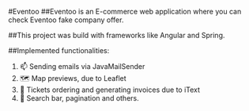 #Eventoo
##Eventoo is an E-commerce web application where you can check Eventoo fake company offer.

##This project was build with frameworks like Angular and Spring.


##Implemented functionalities:

1. 📫 Sending emails via JavaMailSender
2. 🗺️ Map previews, due to Leaflet
3. 🧾 Tickets ordering and generating invoices due to iText
4. 🧰 Search bar, pagination and others.
